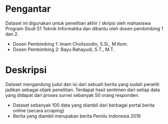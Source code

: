 # Pengantar
Dataset ini digunakan untuk penelitian akhir / skripsi oleh mahasiswa Program Studi S1 Teknik Informatika dan dibantu oleh dosen pembimbing 1 dan 2.
* Dosen Pembimbing 1: Imam Cholissodin, S.Si., M.Kom.
* Dosen Pembimbing 2: Bayu Rahayudi, S.T., M.T.

# Deskripsi
Dataset mengandung judul dan isi dari sebuah berita yang sudah peneliti jadikan sebagai objek penelitian. Terdapat hasil sentimen dari setiap data yang didapat dari proses survei sebanyak 50 orang responden. 
* Dataset sebanyak 100 data yang diambil dari berbagai portal berita online (secara scraping)
* Berita yang diambil merupakan berita Pemilu Indonesia 2019
